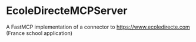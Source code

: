 # EcoleDirecteMCPServer
A FastMCP implementation of a connector to https://www.ecoledirecte.com (France school application)
